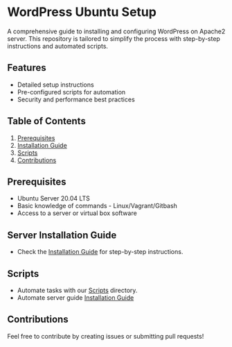 # WordPress Ubuntu Setup

A comprehensive guide to installing and configuring WordPress on Apache2 server. This repository is tailored to simplify the process with step-by-step instructions and automated scripts.

## Features
- Detailed setup instructions
- Pre-configured scripts for automation
- Security and performance best practices

## Table of Contents
1. [Prerequisites](#prerequisites)
2. [Installation Guide](#installation-guide)
3. [Scripts](#scripts)
4. [Contributions](#contributions)

## Prerequisites
- Ubuntu Server 20.04 LTS
- Basic knowledge of commands - Linux/Vagrant/Gitbash
- Access to a server or virtual box software

## Server Installation Guide
- Check the [Installation Guide](installation/ubuntu-install.md) for step-by-step instructions.

## Scripts
- Automate tasks with our [Scripts](scripts/) directory.
- Automate server guide [Installation Guide](installation/ubuntu-install-auto.md)

## Contributions
Feel free to contribute by creating issues or submitting pull requests!
